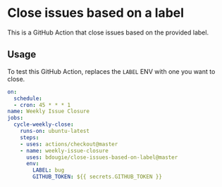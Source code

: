 # Close issues based on a label
This is a GitHub Action that close issues based on the provided label.

## Usage

To test this GitHub Action, replaces the `LABEL` ENV with one you want to close.

```yml
on:
  schedule:
  - cron: 45 * * * 1
name: Weekly Issue Closure
jobs:
  cycle-weekly-close:
    runs-on: ubuntu-latest
    steps:
    - uses: actions/checkout@master
    - name: weekly-issue-closure
      uses: bdougie/close-issues-based-on-label@master
      env:
        LABEL: bug
        GITHUB_TOKEN: ${{ secrets.GITHUB_TOKEN }}
```
